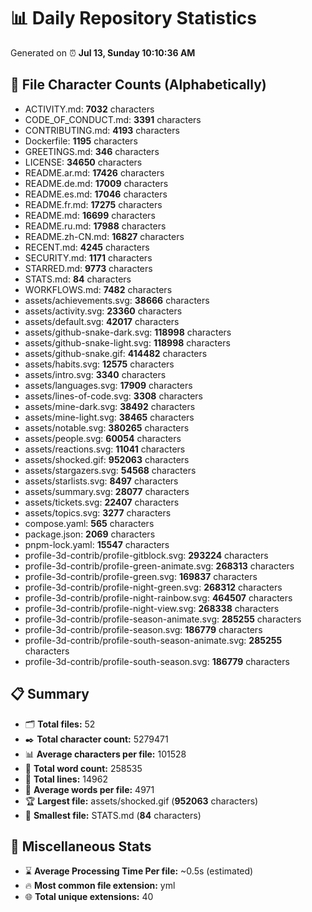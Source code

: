 # 📊 Daily Repository Statistics
Generated on ⏰ **Jul 13, Sunday 10:10:36 AM**

## 📂 File Character Counts (Alphabetically)
- ACTIVITY.md: **7032** characters
- CODE_OF_CONDUCT.md: **3391** characters
- CONTRIBUTING.md: **4193** characters
- Dockerfile: **1195** characters
- GREETINGS.md: **346** characters
- LICENSE: **34650** characters
- README.ar.md: **17426** characters
- README.de.md: **17009** characters
- README.es.md: **17046** characters
- README.fr.md: **17275** characters
- README.md: **16699** characters
- README.ru.md: **17988** characters
- README.zh-CN.md: **16827** characters
- RECENT.md: **4245** characters
- SECURITY.md: **1171** characters
- STARRED.md: **9773** characters
- STATS.md: **84** characters
- WORKFLOWS.md: **7482** characters
- assets/achievements.svg: **38666** characters
- assets/activity.svg: **23360** characters
- assets/default.svg: **42017** characters
- assets/github-snake-dark.svg: **118998** characters
- assets/github-snake-light.svg: **118998** characters
- assets/github-snake.gif: **414482** characters
- assets/habits.svg: **12575** characters
- assets/intro.svg: **3340** characters
- assets/languages.svg: **17909** characters
- assets/lines-of-code.svg: **3308** characters
- assets/mine-dark.svg: **38492** characters
- assets/mine-light.svg: **38465** characters
- assets/notable.svg: **380265** characters
- assets/people.svg: **60054** characters
- assets/reactions.svg: **11041** characters
- assets/shocked.gif: **952063** characters
- assets/stargazers.svg: **54568** characters
- assets/starlists.svg: **8497** characters
- assets/summary.svg: **28077** characters
- assets/tickets.svg: **22407** characters
- assets/topics.svg: **3277** characters
- compose.yaml: **565** characters
- package.json: **2069** characters
- pnpm-lock.yaml: **15547** characters
- profile-3d-contrib/profile-gitblock.svg: **293224** characters
- profile-3d-contrib/profile-green-animate.svg: **268313** characters
- profile-3d-contrib/profile-green.svg: **169837** characters
- profile-3d-contrib/profile-night-green.svg: **268312** characters
- profile-3d-contrib/profile-night-rainbow.svg: **464507** characters
- profile-3d-contrib/profile-night-view.svg: **268338** characters
- profile-3d-contrib/profile-season-animate.svg: **285255** characters
- profile-3d-contrib/profile-season.svg: **186779** characters
- profile-3d-contrib/profile-south-season-animate.svg: **285255** characters
- profile-3d-contrib/profile-south-season.svg: **186779** characters

## 📋 Summary
- 🗂️ **Total files:** 52
- ✒️ **Total character count:** 5279471
- 📊 **Average characters per file:** 101528
- 📝 **Total word count:** 258535
- 🧾 **Total lines:** 14962
- 📐 **Average words per file:** 4971
- 🏆 **Largest file:** assets/shocked.gif (**952063** characters)
- 🥉 **Smallest file:** STATS.md (**84** characters)

## 🌟 Miscellaneous Stats
- ⌛ **Average Processing Time Per file:** ~0.5s (estimated)
- 🔥 **Most common file extension:** yml
- 🌐 **Total unique extensions:** 40
